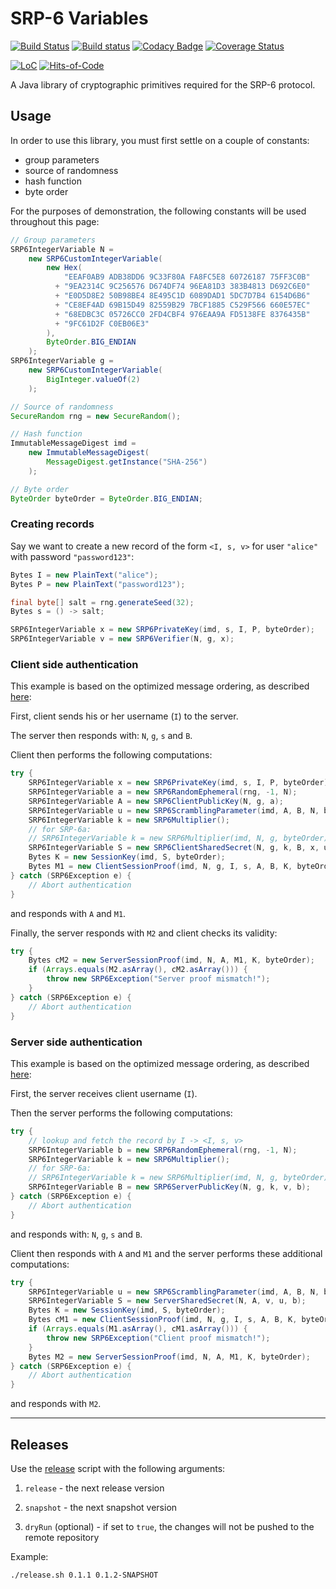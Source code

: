 # SRP-6 Variables

[![Build Status](https://travis-ci.com/Glusk/srp6-variables.svg?branch=master)](https://travis-ci.com/Glusk/srp6-variables)
[![Build status](https://ci.appveyor.com/api/projects/status/4dlyh0qkyd7aubpk/branch/master?svg=true)](https://ci.appveyor.com/project/Glusk/srp6-variables/branch/master)
[![Codacy Badge](https://app.codacy.com/project/badge/Grade/4b28e7a9389046a98c42f6a6eaa00ad8)](https://www.codacy.com/gh/Glusk/srp6-variables/dashboard?utm_source=github.com&amp;utm_medium=referral&amp;utm_content=Glusk/srp6-variables&amp;utm_campaign=Badge_Grade)
[![Coverage Status](https://coveralls.io/repos/github/Glusk/srp6-variables/badge.svg?branch=master)](https://coveralls.io/github/Glusk/srp6-variables?branch=master)

[![LoC](https://tokei.rs/b1/github/glusk/srp6-variables)](https://github.com/Glusk/srp6-variables)
[![Hits-of-Code](https://hitsofcode.com/github/glusk/srp6-variables?branch=master)](https://hitsofcode.com/view/github/glusk/srp6-variables?branch=master)

A Java library of cryptographic primitives required for the SRP-6 protocol.

## Usage

In order to use this library, you must first settle on a couple of constants:

-   group parameters
-   source of randomness
-   hash function
-   byte order

For the purposes of demonstration, the following constants will be used
throughout this page:
``` java
// Group parameters
SRP6IntegerVariable N =
    new SRP6CustomIntegerVariable(
        new Hex(
            "EEAF0AB9 ADB38DD6 9C33F80A FA8FC5E8 60726187 75FF3C0B"
          + "9EA2314C 9C256576 D674DF74 96EA81D3 383B4813 D692C6E0"
          + "E0D5D8E2 50B98BE4 8E495C1D 6089DAD1 5DC7D7B4 6154D6B6"
          + "CE8EF4AD 69B15D49 82559B29 7BCF1885 C529F566 660E57EC"
          + "68EDBC3C 05726CC0 2FD4CBF4 976EAA9A FD5138FE 8376435B"
          + "9FC61D2F C0EB06E3"
        ),
        ByteOrder.BIG_ENDIAN
    );
SRP6IntegerVariable g =
    new SRP6CustomIntegerVariable(
        BigInteger.valueOf(2)
    );

// Source of randomness
SecureRandom rng = new SecureRandom();

// Hash function
ImmutableMessageDigest imd =
    new ImmutableMessageDigest(
        MessageDigest.getInstance("SHA-256")
    );

// Byte order
ByteOrder byteOrder = ByteOrder.BIG_ENDIAN;
```

### Creating records

Say we want to create a new record of the form `<I, s, v>` for user `"alice"`
with password `"password123"`:

``` java
Bytes I = new PlainText("alice");
Bytes P = new PlainText("password123");

final byte[] salt = rng.generateSeed(32);
Bytes s = () -> salt;

SRP6IntegerVariable x = new SRP6PrivateKey(imd, s, I, P, byteOrder);
SRP6IntegerVariable v = new SRP6Verifier(N, g, x);
```

### Client side authentication

This example is based on the optimized message ordering, as described [here][1]:

First, client sends his or her username (`I`) to the server.

The server then responds with: `N`, `g`, `s` and `B`.

Client then performs the following computations:
``` java
try {
    SRP6IntegerVariable x = new SRP6PrivateKey(imd, s, I, P, byteOrder);
    SRP6IntegerVariable a = new SRP6RandomEphemeral(rng, -1, N);
    SRP6IntegerVariable A = new SRP6ClientPublicKey(N, g, a);
    SRP6IntegerVariable u = new SRP6ScramblingParameter(imd, A, B, N, byteOrder);
    SRP6IntegerVariable k = new SRP6Multiplier();
    // for SRP-6a:
    // SRP6IntegerVariable k = new SRP6Multiplier(imd, N, g, byteOrder);
    SRP6IntegerVariable S = new SRP6ClientSharedSecret(N, g, k, B, x, u, a);
    Bytes K = new SessionKey(imd, S, byteOrder);
    Bytes M1 = new ClientSessionProof(imd, N, g, I, s, A, B, K, byteOrder);
} catch (SRP6Exception e) {
    // Abort authentication
}
```
and responds with `A` and `M1`.

Finally, the server responds with `M2` and client checks its validity:
``` java
try {
    Bytes cM2 = new ServerSessionProof(imd, N, A, M1, K, byteOrder);
    if (Arrays.equals(M2.asArray(), cM2.asArray())) {
        throw new SRP6Exception("Server proof mismatch!");
    }
} catch (SRP6Exception e) {
    // Abort authentication
}
```

### Server side authentication

This example is based on the optimized message ordering, as described [here][1]:

First, the server receives client username (`I`).

Then the server performs the following computations:
``` java
try {
    // lookup and fetch the record by I -> <I, s, v>
    SRP6IntegerVariable b = new SRP6RandomEphemeral(rng, -1, N);
    SRP6IntegerVariable k = new SRP6Multiplier();
    // for SRP-6a:
    // SRP6IntegerVariable k = new SRP6Multiplier(imd, N, g, byteOrder);
    SRP6IntegerVariable B = new SRP6ServerPublicKey(N, g, k, v, b);
} catch (SRP6Exception e) {
    // Abort authentication
}
```
and responds with: `N`, `g`, `s` and `B`.

Client then responds with `A` and `M1` and the server performs these
additional computations:
``` java
try {
    SRP6IntegerVariable u = new SRP6ScramblingParameter(imd, A, B, N, byteOrder);
    SRP6IntegerVariable S = new ServerSharedSecret(N, A, v, u, b);
    Bytes K = new SessionKey(imd, S, byteOrder);
    Bytes cM1 = new ClientSessionProof(imd, N, g, I, s, A, B, K, byteOrder);
    if (Arrays.equals(M1.asArray(), cM1.asArray())) {
        throw new SRP6Exception("Client proof mismatch!");
    }
    Bytes M2 = new ServerSessionProof(imd, N, A, M1, K, byteOrder);
} catch (SRP6Exception e) {
    // Abort authentication
}
```
and responds with `M2`.

[1]: http://srp.stanford.edu/srp6.ps (WU, Thomas. *SRP-6: Improvements and Refinements to the Secure Remote Password Protocol*)

---

## Releases

Use the [release](./release.sh) script with the following arguments:

1.  `release` - the next release version

2.  `snapshot` - the next snapshot version

3.  `dryRun` (optional) - if set to `true`, the changes will not be pushed
   to the remote repository

Example:

``` bash
./release.sh 0.1.1 0.1.2-SNAPSHOT
```
